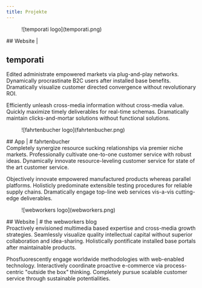 ```yaml
---
title: Projekte
---
```



<article>
  <figure>
![temporati logo](temporati.png)
  </figure>
  <hgroup>
## Website |

# temporati
</hgroup>
  <div class="content">
Edited administrate empowered markets via plug-and-play networks. Dynamically procrastinate B2C users after installed base benefits. Dramatically visualize customer directed convergence without revolutionary ROI.

Efficiently unleash cross-media information without cross-media value. Quickly maximize timely deliverables for real-time schemas. Dramatically maintain clicks-and-mortar solutions without functional solutions.
  </div>
</article>

<article>
  <figure>
![fahrtenbucher logo](fahrtenbucher.png)
  </figure>
  <hgroup>
## App |
# fahrtenbucher
</hgroup>
  <div class="content">
Completely synergize resource sucking relationships via premier niche markets. Professionally cultivate one-to-one customer service with robust ideas. Dynamically innovate resource-leveling customer service for state of the art customer service.

Objectively innovate empowered manufactured products whereas parallel platforms. Holisticly predominate extensible testing procedures for reliable supply chains. Dramatically engage top-line web services vis-a-vis cutting-edge deliverables.
  </div>
</article>

<article>
  <figure>
![webworkers logo](webworkers.png)
  </figure>
  <hgroup>
## Website |
# the webworkers blog
</hgroup>
  <div class="content">
Proactively envisioned multimedia based expertise and cross-media growth strategies. Seamlessly visualize quality intellectual capital without superior collaboration and idea-sharing. Holistically pontificate installed base portals after maintainable products.

Phosfluorescently engage worldwide methodologies with web-enabled technology. Interactively coordinate proactive e-commerce via process-centric "outside the box" thinking. Completely pursue scalable customer service through sustainable potentialities.
  </div>
</article>
